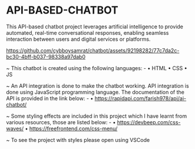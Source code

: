 # API-BASED-CHATBOT
This API-based chatbot project leverages artificial intelligence to provide automated, real-time conversational responses, enabling seamless interaction between users and digital services or platforms.


https://github.com/cybboysamrat/chatbot/assets/92198282/77c7da2c-bc30-4bff-b037-98338a97dab0




~ This chatbot is created using the following languages: -
• HTML
• CSS
• JS


~ An API integration is done to make the chatbot working. API integration is
done using JavaScript programming language. The documentation of the API
is provided in the link below: -
• https://rapidapi.com/farish978/api/ai-chatbot/


~ Some styling effects are included in this project which I have learnt from
various resources, those are listed below: -
• https://devbeep.com/css-waves/
• https://freefrontend.com/css-menu/


~ To see the project with styles please open using VSCode


